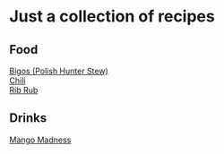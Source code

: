 # Just a collection of recipes

## Food
[Bigos (Polish Hunter Stew)](bigos.md)  
[Chili](chili.md)  
[Rib Rub](ribrub.md)  

## Drinks
[Mango Madness](mango_madness.md)  
